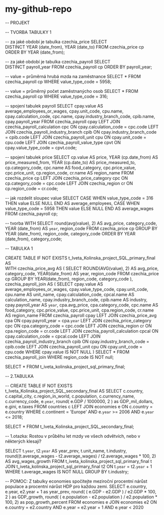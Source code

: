 # my-github-repo

-- PROJEKT

-- TVORBA TABULKY 1

-- za jaké období je tabulka czechia_price
SELECT 	
	DISTINCT YEAR (date_from),
	YEAR (date_to)
FROM czechia_price cp
ORDER BY YEAR (date_from);

-- za jaké období je tabulka czechia_payroll
SELECT 	
	DISTINCT payroll_year
FROM czechia_payroll cp 
ORDER BY payroll_year;

-- value = průměrná hrubá mzda na zaměstnance
SELECT *
FROM czechia_payroll cp 
WHERE value_type_code = 5958;

-- value = průměrný počet zaměstnanýcho osob
SELECT *
FROM czechia_payroll cp 
WHERE value_type_code = 316;

-- spojení tabulek payroll
SELECT 
	cpay.value AS average_employees_or_wages,
	cpay.unit_code,
	cpu.name,
	cpay.calculation_code,
	cpc.name,
	cpay.industry_branch_code,
	cpib.name,
	cpay.payroll_year
FROM czechia_payroll cpay 
LEFT JOIN czechia_payroll_calculation cpc 
	ON cpay.calculation_code = cpc.code 
LEFT JOIN czechia_payroll_industry_branch cpib 
	ON cpay.industry_branch_code = cpib.code 
LEFT JOIN czechia_payroll_unit cpu 
	ON cpay.unit_code = cpu.code 
LEFT JOIN czechia_payroll_value_type cpvt 
	ON cpay.value_type_code = cpvt.code;


-- spojení tabulek price
SELECT 
	cp.value AS price,
	YEAR (cp.date_from) AS price_measured_from,
	YEAR (cp.date_to) AS price_measured_to,
	cp.category_code,
	cpc.name AS food_category,
	cpc.price_value,
	cpc.price_unit,
	cp.region_code,
	cr.name AS region_name
FROM czechia_price cp
LEFT JOIN czechia_price_category cpc 
	ON cp.category_code = cpc.code 
LEFT JOIN czechia_region cr 
	ON cp.region_code = cr.code;


-- jak rozdelit sloupec value
SELECT
    CASE
        WHEN value_type_code = 316 THEN value
        ELSE NULL
    END AS average_employees,
    CASE
        WHEN value_type_code = 5958 THEN value
        ELSE NULL
    END AS average_wages
FROM czechia_payroll cp;
 

-- tvorba WITH
SELECT 
		round(avg(value), 2) AS avg_price,
		category_code,
		YEAR (date_from) AS `year`, 
		region_code
	FROM czechia_price cp 
	GROUP BY YEAR (date_from), region_code, category_code
	ORDER BY YEAR (date_from), category_code;

   
-- TABULKA 1

CREATE TABLE IF NOT EXISTS t_Iveta_Kolinska_project_SQL_primary_final AS   
WITH czechia_price_avg AS (
	SELECT
		ROUND(AVG(value), 2) AS avg_price,
		category_code,
		YEAR(date_from) AS year,
		region_code
	FROM czechia_price cp
	GROUP BY YEAR(date_from), region_code, category_code
),
czechia_payroll_join AS (
	SELECT
	cpay.value AS average_employees_or_wages,
	cpay.value_type_code,
		cpay.unit_code,
		cpu.name AS unit_name,
		cpay.calculation_code,
		cpcal.name AS calculation_name,
		cpay.industry_branch_code,
		cpib.name AS industry,
		cpay.payroll_year AS `year`,
		cpa.avg_price,
		cpa.category_code,
		cpc.name AS food_category,
		cpc.price_value,
		cpc.price_unit,
		cpa.region_code,
		cr.name AS region_name
	FROM czechia_payroll cpay
	LEFT JOIN czechia_price_avg cpa ON cpay.payroll_year = cpa.`year`
	LEFT JOIN czechia_price_category cpc ON cpa.category_code = cpc.code
	LEFT JOIN czechia_region cr ON cpa.region_code = cr.code
	LEFT JOIN czechia_payroll_calculation cpcal ON cpay.calculation_code = cpcal.code
	LEFT JOIN czechia_payroll_industry_branch cpib ON cpay.industry_branch_code = cpib.code
	LEFT JOIN czechia_payroll_unit cpu ON cpay.unit_code = cpu.code
	WHERE cpay.value IS NOT NULL
)
SELECT * FROM czechia_payroll_join WHERE region_code IS NOT null;
  
   
 SELECT *
 FROM t_iveta_kolinska_project_sql_primary_final;
   

-- 2.TABULKA

-- CREATE TABLE IF NOT EXISTS t_Iveta_Kolinska_project_SQL_secondary_final AS
SELECT
	c.country,
	c.capital_city,
	c.region_in_world,
	c.population,
	c.currency_name,
	c.currency_code,
	e.`year`,
	round( e.GDP / 1000000, 2 ) as GDP_mil_dollars,
	e.gini,
	e.taxes 
FROM countries c 
LEFT JOIN economies e 
	ON c.country = e.country 
WHERE c.continent = 'Europe'
AND e.`year` >= 2006 AND e.`year` <= 2018;
   

SELECT *
FROM t_Iveta_Kolinska_project_SQL_secondary_final;


-- 1.otazka: Rostou v průběhu let mzdy ve všech odvětvích, nebo v některých klesají?

SELECT 
	t.`year`,
	t2.`year` AS year_prev,
	t.unit_name,
	t.industry,
	round((t.average_wages - t2.average_wages) / t2.average_wages * 100, 2) AS avg_wages_growth
FROM t_iveta_kolinska_project_sql_primary_final t 
JOIN t_iveta_kolinska_project_sql_primary_final t2 
	ON t.`year` = t2.`year` + 1
WHERE t.average_wages IS NOT NULL
GROUP BY t.industry;



-- POMOC: Z tabulky economies spočítejte meziroční procentní nárůst populace a procentní nárůst HDP pro každou zemi.
SELECT e.country, e.year, e2.year + 1 as year_prev, 
    round( ( e.GDP - e2.GDP ) / e2.GDP * 100, 2 ) as GDP_growth,
    round( ( e.population - e2.population ) / e2.population * 100, 2) as pop_growth_percent
FROM economies e 
JOIN economies e2 
    ON e.country = e2.country 
    AND e.year = e2.year + 1
    AND e.year < 2020
    
   
  
    
   


